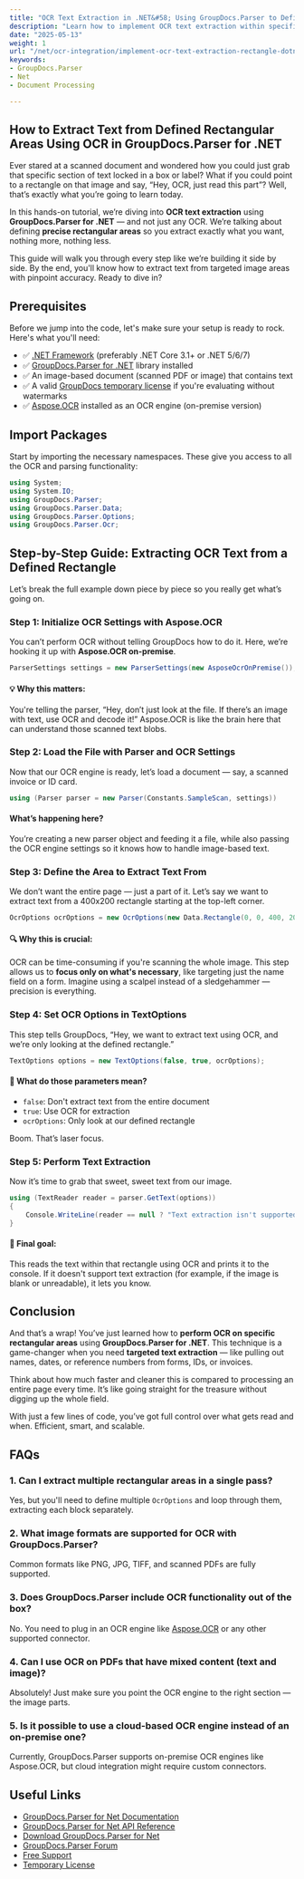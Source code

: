 ```yaml
---
title: "OCR Text Extraction in .NET&#58; Using GroupDocs.Parser to Define Rectangular Areas"
description: "Learn how to implement OCR text extraction within specified rectangles using GroupDocs.Parser for .NET. Enhance your document processing with precise, efficient text recognition."
date: "2025-05-13"
weight: 1
url: "/net/ocr-integration/implement-ocr-text-extraction-rectangle-dotnet/"
keywords:
- GroupDocs.Parser
- Net
- Document Processing

---
```

## How to Extract Text from Defined Rectangular Areas Using OCR in GroupDocs.Parser for .NET

Ever stared at a scanned document and wondered how you could just grab that specific section of text locked in a box or label? What if you could point to a rectangle on that image and say, “Hey, OCR, just read this part”? Well, that’s exactly what you’re going to learn today.

In this hands-on tutorial, we’re diving into **OCR text extraction** using **GroupDocs.Parser for .NET** — and not just any OCR. We’re talking about defining **precise rectangular areas** so you extract exactly what you want, nothing more, nothing less.

This guide will walk you through every step like we’re building it side by side. By the end, you'll know how to extract text from targeted image areas with pinpoint accuracy. Ready to dive in?


## Prerequisites

Before we jump into the code, let's make sure your setup is ready to rock. Here's what you'll need:

* ✅ [.NET Framework](https://dotnet.microsoft.com/en-us/download/dotnet) (preferably .NET Core 3.1+ or .NET 5/6/7)
* ✅ [GroupDocs.Parser for .NET](https://releases.groupdocs.com/parser/net/) library installed
* ✅ An image-based document (scanned PDF or image) that contains text
* ✅ A valid [GroupDocs temporary license](https://purchase.groupdocs.com/temporary-license/) if you're evaluating without watermarks
* ✅ [Aspose.OCR](https://products.aspose.com/ocr/) installed as an OCR engine (on-premise version)


## Import Packages

Start by importing the necessary namespaces. These give you access to all the OCR and parsing functionality:

```csharp
using System;
using System.IO;
using GroupDocs.Parser;
using GroupDocs.Parser.Data;
using GroupDocs.Parser.Options;
using GroupDocs.Parser.Ocr;
```


## Step-by-Step Guide: Extracting OCR Text from a Defined Rectangle

Let’s break the full example down piece by piece so you really get what’s going on.


### Step 1: Initialize OCR Settings with Aspose.OCR

You can’t perform OCR without telling GroupDocs how to do it. Here, we’re hooking it up with **Aspose.OCR on-premise**.

```csharp
ParserSettings settings = new ParserSettings(new AsposeOcrOnPremise());
```

#### 💡 Why this matters:

You're telling the parser, “Hey, don’t just look at the file. If there’s an image with text, use OCR and decode it!” Aspose.OCR is like the brain here that can understand those scanned text blobs.


### Step 2: Load the File with Parser and OCR Settings

Now that our OCR engine is ready, let’s load a document — say, a scanned invoice or ID card.

```csharp
using (Parser parser = new Parser(Constants.SampleScan, settings))
```

#### What’s happening here?

You’re creating a new parser object and feeding it a file, while also passing the OCR engine settings so it knows how to handle image-based text.


### Step 3: Define the Area to Extract Text From

We don’t want the entire page — just a part of it. Let’s say we want to extract text from a 400x200 rectangle starting at the top-left corner.

```csharp
OcrOptions ocrOptions = new OcrOptions(new Data.Rectangle(0, 0, 400, 200));
```

#### 🔍 Why this is crucial:

OCR can be time-consuming if you're scanning the whole image. This step allows us to **focus only on what's necessary**, like targeting just the name field on a form. Imagine using a scalpel instead of a sledgehammer — precision is everything.


### Step 4: Set OCR Options in TextOptions

This step tells GroupDocs, “Hey, we want to extract text using OCR, and we’re only looking at the defined rectangle.”

```csharp
TextOptions options = new TextOptions(false, true, ocrOptions);
```

#### 🧠 What do those parameters mean?

* `false`: Don't extract text from the entire document
* `true`: Use OCR for extraction
* `ocrOptions`: Only look at our defined rectangle

Boom. That’s laser focus.


### Step 5: Perform Text Extraction

Now it’s time to grab that sweet, sweet text from our image.

```csharp
using (TextReader reader = parser.GetText(options))
{
    Console.WriteLine(reader == null ? "Text extraction isn't supported" : reader.ReadToEnd());
}
```

#### 🎯 Final goal:

This reads the text within that rectangle using OCR and prints it to the console. If it doesn't support text extraction (for example, if the image is blank or unreadable), it lets you know.


## Conclusion

And that’s a wrap! You’ve just learned how to **perform OCR on specific rectangular areas** using **GroupDocs.Parser for .NET**. This technique is a game-changer when you need **targeted text extraction** — like pulling out names, dates, or reference numbers from forms, IDs, or invoices.

Think about how much faster and cleaner this is compared to processing an entire page every time. It’s like going straight for the treasure without digging up the whole field.

With just a few lines of code, you’ve got full control over what gets read and when. Efficient, smart, and scalable.


## FAQs

### 1. Can I extract multiple rectangular areas in a single pass?

Yes, but you'll need to define multiple `OcrOptions` and loop through them, extracting each block separately.

### 2. What image formats are supported for OCR with GroupDocs.Parser?

Common formats like PNG, JPG, TIFF, and scanned PDFs are fully supported.

### 3. Does GroupDocs.Parser include OCR functionality out of the box?

No. You need to plug in an OCR engine like [Aspose.OCR](https://products.aspose.com/ocr/) or any other supported connector.

### 4. Can I use OCR on PDFs that have mixed content (text and image)?

Absolutely! Just make sure you point the OCR engine to the right section — the image parts.

### 5. Is it possible to use a cloud-based OCR engine instead of an on-premise one?

Currently, GroupDocs.Parser supports on-premise OCR engines like Aspose.OCR, but cloud integration might require custom connectors.

## Useful Links

- [GroupDocs.Parser for Net Documentation](https://docs.groupdocs.com/parser/net/)
- [GroupDocs.Parser for Net API Reference](https://reference.groupdocs.com/parser/net/)
- [Download GroupDocs.Parser for Net](https://releases.groupdocs.com/parser/net/)
- [GroupDocs.Parser Forum](https://forum.groupdocs.com/c/parser)
- [Free Support](https://forum.groupdocs.com/)
- [Temporary License](https://purchase.groupdocs.com/temporary-license/)
